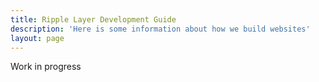 ```yaml
---
title: Ripple Layer Development Guide
description: 'Here is some information about how we build websites'
layout: page
---
```


Work in progress
